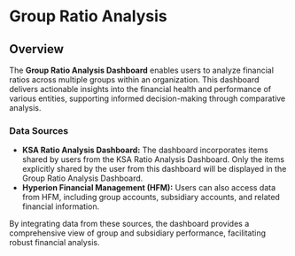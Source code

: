 # **Group Ratio Analysis**

## **Overview**

The **Group Ratio Analysis Dashboard** enables users to analyze financial ratios across multiple groups within an organization. This dashboard delivers actionable insights into the financial health and performance of various entities, supporting informed decision-making through comparative analysis.

### **Data Sources**

- **KSA Ratio Analysis Dashboard:** The dashboard incorporates items shared by users from the KSA Ratio Analysis Dashboard. Only the items explicitly shared by the user from this dashboard will be displayed in the Group Ratio Analysis Dashboard.
- **Hyperion Financial Management (HFM):** Users can also access data from HFM, including group accounts, subsidiary accounts, and related financial information.

By integrating data from these sources, the dashboard provides a comprehensive view of group and subsidiary performance, facilitating robust financial analysis.